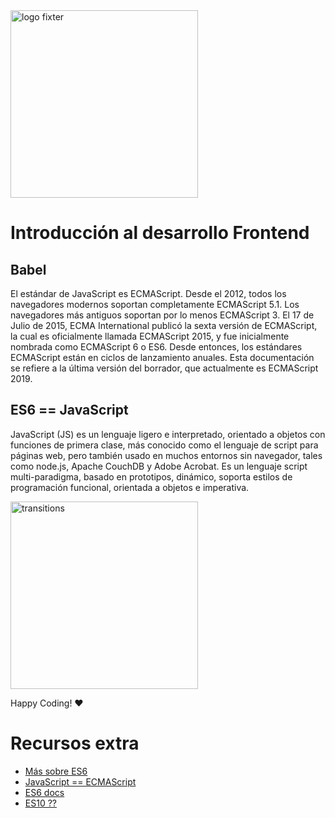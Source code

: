 <img alt="logo fixter" width="300" src="https://fixter.camp/static/media/geek_completo.7e1e87a7.png" />

# Introducción al desarrollo Frontend

## Babel

El estándar de JavaScript es ECMAScript. Desde el 2012, todos los navegadores modernos soportan completamente ECMAScript 5.1. Los navegadores más antiguos soportan por lo menos ECMAScript 3. El 17 de Julio de 2015, ECMA International publicó la sexta versión de ECMAScript, la cual es oficialmente llamada ECMAScript 2015, y fue inicialmente nombrada como ECMAScript 6 o ES6. Desde entonces, los estándares ECMAScript están en ciclos de lanzamiento anuales. Esta documentación se refiere a la última versión del borrador, que actualmente es ECMAScript 2019.

## ES6 == JavaScript
JavaScript (JS) es un lenguaje ligero e interpretado, orientado a objetos con funciones de primera clase, más conocido como el lenguaje de script para páginas web, pero también usado en muchos entornos sin navegador, tales como node.js, Apache CouchDB y Adobe Acrobat. Es un lenguaje script multi-paradigma, basado en prototipos, dinámico, soporta estilos de programación funcional, orientada a objetos e imperativa.

<img width="300px" src="https://miro.medium.com/max/640/1*SL4sWHdjGR3vo0x5ta3xfw.jpeg" alt="transitions">

Happy Coding!  ❤

# Recursos extra
* [Más sobre ES6](https://carlosazaustre.es/ecmascript6/)
* [JavaScript == ECMAScript](https://developer.mozilla.org/es/docs/Web/JavaScript)
* [ES6 docs](http://www.ecma-international.org/ecma-262/6.0/)
* [ES10 ??](https://youtu.be/TYLdKtpQqmE)

